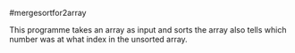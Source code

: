 #mergesortfor2array

This programme takes an array as input and sorts the array also tells which number was at what index in the unsorted array.
